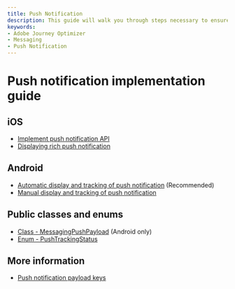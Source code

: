 ```yaml
---
title: Push Notification
description: This guide will walk you through steps necessary to ensure your app is properly implemented for receiving and tracking push notifications with Adobe Journey Optimizer (AJO).
keywords:
- Adobe Journey Optimizer
- Messaging
- Push Notification
---
```


# Push notification implementation guide

## iOS

* [Implement push notification API](./ios/api-reference.md)
* [Displaying rich push notification](./ios/display-rich-notifications.md)

## Android

* [Automatic display and tracking of push notification](./android/automatic-display-and-tracking.md) (Recommended)
* [Manual display and tracking of push notification](./android/manual-display-and-tracking.md)

## Public classes and enums

* [Class - MessagingPushPayload](../public-classes/messaging-push-payload.md) (Android only)
* [Enum - PushTrackingStatus](../public-classes/push-tracking-status.md)

## More information

* [Push notification payload keys](./push-payload.md)

<!--
## Push templates

* [Reference - Out of the box push templates](./../../../resources/reference/push-notifications)
-->

